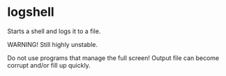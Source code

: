 # logshell
Starts a shell and logs it to a file.

WARNING! Still highly unstable.

Do not use programs that manage the full screen! Output file can become corrupt and/or fill up quickly.
